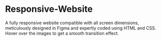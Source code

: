 # Responsive-Website
A fully responsive website compatible with all screen dimensions, meticulously designed in Figma and expertly coded using HTML and CSS. 
Hover over the images to get a smooth transition effect.

